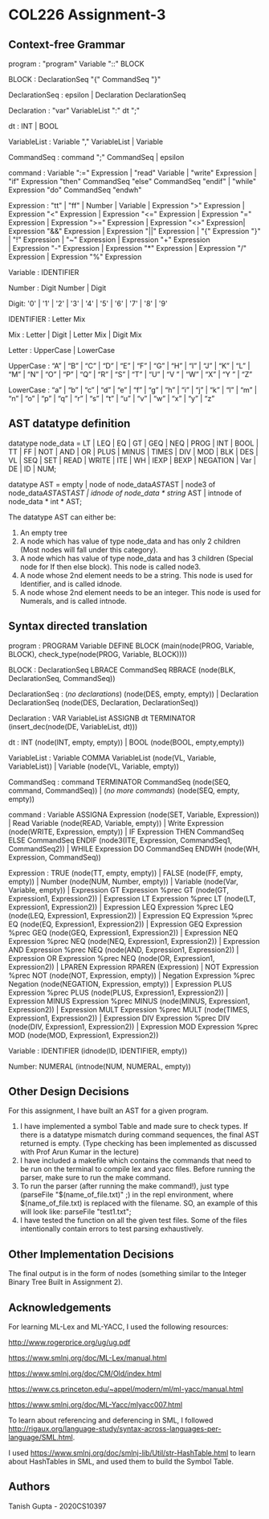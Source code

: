 # COL226 Assignment-3


## Context-free Grammar

program : "program" Variable "::" BLOCK 


BLOCK : DeclarationSeq "{" CommandSeq "}" 


DeclarationSeq : epsilon |  Declaration DeclarationSeq
  
Declaration : "var" VariableList ":" dt ";"

dt : INT | BOOL 

VariableList : Variable "," VariableList | Variable 

CommandSeq : command ";" CommandSeq | epsilon
                            
command : Variable ":=" Expression | "read" Variable | "write" Expression | "if" Expression "then" CommandSeq "else" CommandSeq "endif" | "while" Expression "do" CommandSeq "endwh"


Expression : 
            "tt" 
            | "ff"
            | Number
            | Variable
            | Expression ">" Expression | Expression "<" Expression | Expression "<=" Expression
            | Expression "=" Expression | Expression ">=" Expression
            | Expression "<>" Expression| Expression "&&" Expression 
            | Expression "||" Expression | "{" Expression "}"
            | "!" Expression | "~" Expression
            | Expression "+" Expression  
            | Expression "-" Expression
            | Expression "*" Expression 
            | Expression "/" Expression 
            | Expression "%" Expression
            
Variable : IDENTIFIER

Number : Digit Number | Digit

Digit: '0' | '1' | '2' | '3' | '4' | '5' | '6' | '7' | '8' | '9'

IDENTIFIER : Letter Mix

Mix : Letter | Digit | Letter Mix | Digit Mix

Letter : UpperCase | LowerCase


UpperCase : “A” | “B” | “C” | “D” | “E” | “F” | “G” | “H” |
“I” | “J” | “K” | “L” | “M” | “N” | “O” | “P” | “Q” |
“R” | “S” | “T” | “U” | “V ” | “W” | “X” | “Y ” | “Z”


LowerCase : “a” | “b” | “c” | “d” | “e” | “f” | “g” | “h” |
“i” | “j” | “k” | “l” | “m” | “n” | “o” | “p” | “q” |
“r” | “s” | “t” | “u” | “v” | “w” | “x” | “y” | “z”


## AST datatype definition

datatype node_data = LT | LEQ | EQ | GT | GEQ | NEQ | PROG | INT | BOOL | TT | FF | NOT | AND | OR | PLUS | MINUS | TIMES | DIV | MOD | BLK | DES | VL | SEQ | SET | READ | WRITE | ITE | WH | IEXP | BEXP | NEGATION | Var | DE | ID | NUM;


datatype AST = empty | node of node_data*AST*AST | node3 of node_data*AST*AST*AST | idnode of node_data * string* AST | intnode of node_data * int * AST;


The datatype AST can either be:
  1. An empty tree
  2. A node which has value of type node_data and has only 2 children (Most nodes will fall under this category).
  3. A node which has value of type node_data and has 3 children (Special node for If then else block). This node is called node3.
  4. A node whose 2nd element needs to be a string. This node is used for Identifier, and is called idnode.
  5. A node whose 2nd element needs to be an integer. This node is used for Numerals, and is called intnode.

## Syntax directed translation


program : PROGRAM Variable DEFINE BLOCK (main(node(PROG, Variable, BLOCK), check_type(node(PROG, Variable, BLOCK))))


BLOCK : DeclarationSeq LBRACE CommandSeq RBRACE (node(BLK, DeclarationSeq, CommandSeq))


DeclarationSeq : (*no declarations*) (node(DES, empty, empty)) |  Declaration DeclarationSeq (node(DES, Declaration, DeclarationSeq))

Declaration : VAR VariableList ASSIGNB dt TERMINATOR (insert_dec(node(DE, VariableList, dt)))

dt : INT (node(INT, empty, empty))
    | BOOL (node(BOOL, empty,empty))
    
VariableList : Variable COMMA VariableList (node(VL, Variable, VariableList))
                        | Variable (node(VL, Variable, empty)) 
                        

CommandSeq : command TERMINATOR CommandSeq (node(SEQ, command, CommandSeq))
                            | (*no more commands*) (node(SEQ, empty, empty))
                            
command : Variable ASSIGNA Expression  (node(SET, Variable, Expression))
                    | Read Variable (node(READ, Variable, empty))
                    | Write Expression (node(WRITE, Expression, empty))
                    | IF Expression THEN CommandSeq ELSE CommandSeq ENDIF (node3(ITE, Expression, CommandSeq1, CommandSeq2))
                    | WHILE Expression DO CommandSeq ENDWH (node(WH, Expression, CommandSeq))
                    

Expression : 
            TRUE (node(TT, empty, empty))
            | FALSE (node(FF, empty, empty))
            | Number (node(NUM, Number, empty))
            | Variable (node(Var, Variable, empty)) 
            | Expression GT Expression %prec GT (node(GT, Expression1, Expression2))
            | Expression LT Expression %prec LT (node(LT, Expression1, Expression2))
            | Expression LEQ Expression %prec LEQ (node(LEQ, Expression1, Expression2))
            | Expression EQ Expression %prec EQ (node(EQ, Expression1, Expression2))
            | Expression GEQ Expression %prec GEQ (node(GEQ, Expression1, Expression2))
            | Expression NEQ Expression %prec NEQ (node(NEQ, Expression1, Expression2))
            | Expression AND Expression %prec NEQ (node(AND, Expression1, Expression2))
            | Expression OR Expression %prec NEQ (node(OR, Expression1, Expression2))
            | LPAREN Expression RPAREN (Expression)
            | NOT Expression %prec NOT (node(NOT, Expression, empty))
            | Negation Expression %prec Negation (node(NEGATION, Expression, empty))
            | Expression PLUS Expression  %prec PLUS (node(PLUS, Expression1, Expression2))
            | Expression MINUS Expression  %prec MINUS (node(MINUS, Expression1, Expression2))
            | Expression MULT Expression  %prec MULT (node(TIMES, Expression1, Expression2))
            | Expression DIV Expression  %prec DIV (node(DIV, Expression1, Expression2))
            | Expression MOD Expression  %prec MOD (node(MOD, Expression1, Expression2))
            

Variable : IDENTIFIER (idnode(ID, IDENTIFIER, empty))


Number: NUMERAL (intnode(NUM, NUMERAL, empty))
    

## Other Design Decisions

  For this assignment, I have built an AST for a given program. 
  
  1. I have implemented a symbol Table and made sure to check types. If there is a datatype mismatch during command sequences, the final AST returned is empty. (Type checking has been implemented as discussed with Prof Arun Kumar in the lecture)
  2. I have included a makefile which contains the commands that need to be run on the terminal to compile lex and yacc files. Before running the parser, make sure to run the make command.
  3. To run the parser (after running the make command!), just type (parseFile "$(name_of_file.txt)" ;) in the repl environment, where $(name_of_file.txt) is replaced with the filename. SO, an example of this will look like: parseFile "test1.txt";
  4. I have tested the function on all the given test files. Some of the files intentionally contain errors to test parsing exhaustively.


## Other Implementation Decisions

  The final output is in the form of nodes (something similar to the Integer Binary Tree Built in Assignment 2).


## Acknowledgements

For learning ML-Lex and ML-YACC, I used the following resources: 

  http://www.rogerprice.org/ug/ug.pdf
  
  https://www.smlnj.org/doc/ML-Lex/manual.html
  
  https://www.smlnj.org/doc/CM/Old/index.html
  
  https://www.cs.princeton.edu/~appel/modern/ml/ml-yacc/manual.html
  
  https://www.smlnj.org/doc/ML-Yacc/mlyacc007.html
  
To learn about referencing and deferencing in SML, I followed http://rigaux.org/language-study/syntax-across-languages-per-language/SML.html.

I used https://www.smlnj.org/doc/smlnj-lib/Util/str-HashTable.html to learn about HashTables in SML, and used them to build the Symbol Table.

## Authors

Tanish Gupta - 2020CS10397
